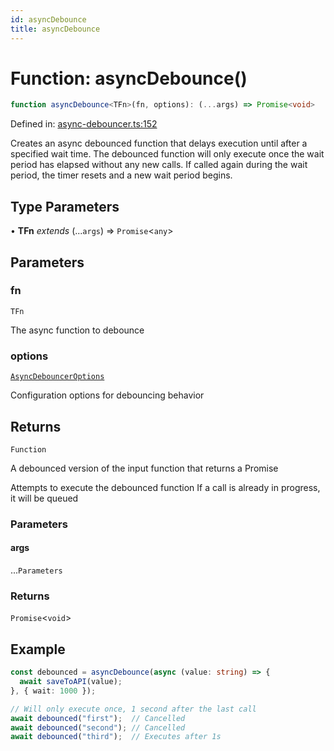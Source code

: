 ```yaml
---
id: asyncDebounce
title: asyncDebounce
---
```


<!-- DO NOT EDIT: this page is autogenerated from the type comments -->

# Function: asyncDebounce()

```ts
function asyncDebounce<TFn>(fn, options): (...args) => Promise<void>
```

Defined in: [async-debouncer.ts:152](https://github.com/TanStack/bouncer/blob/main/packages/pacer/src/async-debouncer.ts#L152)

Creates an async debounced function that delays execution until after a specified wait time.
The debounced function will only execute once the wait period has elapsed without any new calls.
If called again during the wait period, the timer resets and a new wait period begins.

## Type Parameters

• **TFn** *extends* (...`args`) => `Promise`\<`any`\>

## Parameters

### fn

`TFn`

The async function to debounce

### options

[`AsyncDebouncerOptions`](../interfaces/asyncdebounceroptions.md)

Configuration options for debouncing behavior

## Returns

`Function`

A debounced version of the input function that returns a Promise

Attempts to execute the debounced function
If a call is already in progress, it will be queued

### Parameters

#### args

...`Parameters`

### Returns

`Promise`\<`void`\>

## Example

```ts
const debounced = asyncDebounce(async (value: string) => {
  await saveToAPI(value);
}, { wait: 1000 });

// Will only execute once, 1 second after the last call
await debounced("first");  // Cancelled
await debounced("second"); // Cancelled
await debounced("third");  // Executes after 1s
```
